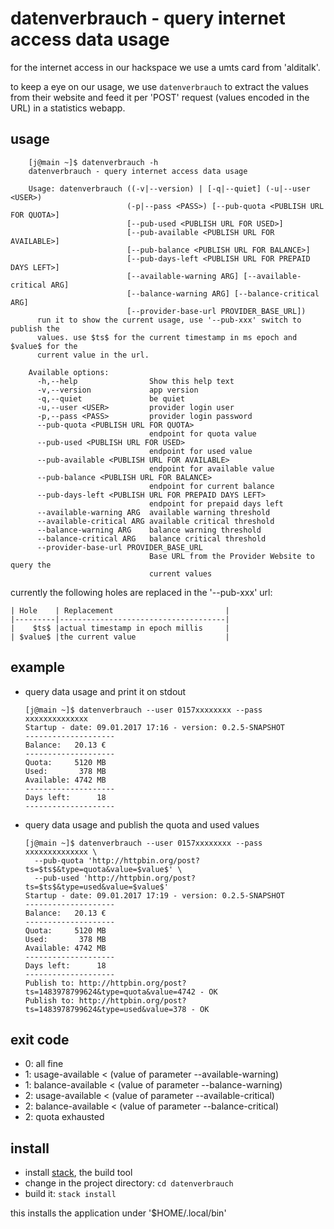 # datenverbrauch - query internet access data usage

for the internet access in our hackspace we use a umts card from 'alditalk'.

to keep a eye on our usage, we use `datenverbrauch` to extract the values from their website
and feed it per 'POST' request (values encoded in the URL) in a statistics webapp.


## usage

        [j@main ~]$ datenverbrauch -h
        datenverbrauch - query internet access data usage

        Usage: datenverbrauch ((-v|--version) | [-q|--quiet] (-u|--user <USER>)
                              (-p|--pass <PASS>) [--pub-quota <PUBLISH URL FOR QUOTA>]
                              [--pub-used <PUBLISH URL FOR USED>]
                              [--pub-available <PUBLISH URL FOR AVAILABLE>]
                              [--pub-balance <PUBLISH URL FOR BALANCE>]
                              [--pub-days-left <PUBLISH URL FOR PREPAID DAYS LEFT>]
                              [--available-warning ARG] [--available-critical ARG]
                              [--balance-warning ARG] [--balance-critical ARG]
                              [--provider-base-url PROVIDER_BASE_URL])
          run it to show the current usage, use '--pub-xxx' switch to publish the
          values. use $ts$ for the current timestamp in ms epoch and $value$ for the
          current value in the url.
        
        Available options:
          -h,--help                Show this help text
          -v,--version             app version
          -q,--quiet               be quiet
          -u,--user <USER>         provider login user
          -p,--pass <PASS>         provider login password
          --pub-quota <PUBLISH URL FOR QUOTA>
                                   endpoint for quota value
          --pub-used <PUBLISH URL FOR USED>
                                   endpoint for used value
          --pub-available <PUBLISH URL FOR AVAILABLE>
                                   endpoint for available value
          --pub-balance <PUBLISH URL FOR BALANCE>
                                   endpoint for current balance
          --pub-days-left <PUBLISH URL FOR PREPAID DAYS LEFT>
                                   endpoint for prepaid days left
          --available-warning ARG  available warning threshold
          --available-critical ARG available critical threshold
          --balance-warning ARG    balance warning threshold
          --balance-critical ARG   balance critical threshold
          --provider-base-url PROVIDER_BASE_URL
                                   Base URL from the Provider Website to query the
                                   current values



currently the following holes are replaced in the '--pub-xxx' url:

    | Hole    | Replacement                         |
    |---------|-------------------------------------|
    |    $ts$ |actual timestamp in epoch millis     |
    | $value$ |the current value                    |


## example

  * query data usage and print it on stdout

        [j@main ~]$ datenverbrauch --user 0157xxxxxxxx --pass xxxxxxxxxxxxxx
        Startup - date: 09.01.2017 17:16 - version: 0.2.5-SNAPSHOT
        --------------------
        Balance:   20.13 €
        --------------------
        Quota:     5120 MB
        Used:       378 MB
        Available: 4742 MB
        --------------------
        Days left:      18
        --------------------





  * query data usage and publish the quota and used values

        [j@main ~]$ datenverbrauch --user 0157xxxxxxxx --pass xxxxxxxxxxxxxx \
          --pub-quota 'http://httpbin.org/post?ts=$ts$&type=quota&value=$value$' \
          --pub-used 'http://httpbin.org/post?ts=$ts$&type=used&value=$value$'
        Startup - date: 09.01.2017 17:19 - version: 0.2.5-SNAPSHOT
        --------------------
        Balance:   20.13 €
        --------------------
        Quota:     5120 MB
        Used:       378 MB
        Available: 4742 MB
        --------------------
        Days left:      18
        --------------------
        Publish to: http://httpbin.org/post?ts=1483978799624&type=quota&value=4742 - OK
        Publish to: http://httpbin.org/post?ts=1483978799624&type=used&value=378 - OK



## exit code

  * 0: all fine
  * 1: usage-available < (value of parameter --available-warning)
  * 1: balance-available < (value of parameter --balance-warning)
  * 2: usage-available < (value of parameter --available-critical)
  * 2: balance-available < (value of parameter --balance-critical)
  * 2: quota exhausted


## install

 * install [stack](http://haskellstack.org), the build tool
 * change in the project directory: `cd datenverbrauch`
 * build it: `stack install`

this installs the application under '$HOME/.local/bin'

